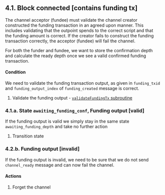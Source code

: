 ## 4.1. Block connected [contains funding tx]

The channel acceptor (fundee) must validate the channel creator constructed the funding transaction in an agreed upon manner. This includes validating that the outpoint spends to the correct script and that the funding amount is correct. If the creator fails to construct the funding transaction correctly, the acceptor (fundee) will fail the channel.

For both the funder and fundee, we want to store the confirmation depth and calculate the ready depth once we see a valid confirmed funding transaction.

#### Condition

We need to validate the funding transaction output, as given in `funding_txid` and `funding_output_index` of `funding_created` message is correct.

1. Validate the funding output - [`validateFundingTx` subroutine](../routines/validateFundingTx.md)

### 4.1.a. State `awaiting_funding_conf`, Funding output [valid]

If the funding output is valid we simply stay in the same state `awaiting_funding_depth` and take no further action

1. Transition state

### 4.2.b. Funding output [invalid]

If the funding output is invalid, we need to be sure that we do not send `channel_ready` message and can now fail the channel.

#### Actions

1. Forget the channel
